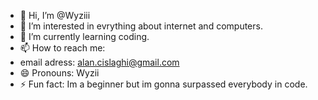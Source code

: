 - 👋 Hi, I’m @Wyziii
- 👀 I’m interested in evrything about internet and computers.
- 🌱 I’m currently learning coding.
- 📫 How to reach me:
- email adress: alan.cislaghi@gmail.com
- 😄 Pronouns: Wyzii
- ⚡ Fun fact: Im a beginner but im gonna surpassed everybody in code.

<!---
Wyziii/Wyziii is a ✨ special ✨ repository because its `README.md` (this file) appears on your GitHub profile.
You can click the Preview link to take a look at your changes.
--->
